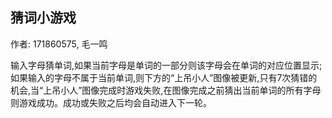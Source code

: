 
## 猜词小游戏

作者: 171860575, 毛一鸣

输入字母猜单词,如果当前字母是单词的一部分则该字母会在单词的对应位置显示;如果输入的字母不属于当前单词,则下方的“上吊小人”图像被更新,只有7次猜错的机会,当“上吊小人”图像完成时游戏失败,在图像完成之前猜出当前单词的所有字母则游戏成功。成功或失败之后均会自动进入下一轮。
